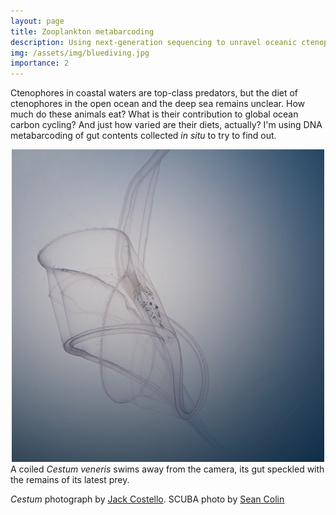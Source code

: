 ```yaml
---
layout: page
title: Zooplankton metabarcoding
description: Using next-generation sequencing to unravel oceanic ctenophore diets
img: /assets/img/bluediving.jpg
importance: 2
---
```


Ctenophores in coastal waters are top-class predators, but the diet of ctenophores in the open ocean and the deep sea remains unclear. How much do these animals eat? What is their contribution to global ocean carbon cycling? And just how varied are their diets, actually? I'm using DNA metabarcoding of gut contents collected <i>in situ</i> to try to find out.
<center>
<div class="row">
	<div class="col-sm mt-3 mt-md-0">
		<img class="img-fluid rounded z-depth-1" src="/assets/img/cestum.jpg" alt="" title=""/>
	</div>
</div>
</center>
<div class="caption">
	A coiled <i>Cestum veneris</i> swims away from the camera, its gut speckled with the remains of its latest prey. <p><i>Cestum</i> photograph by <a href="https://biology.providence.edu/faculty-members/john-costello/">Jack Costello</a>. SCUBA photo by <a href="https://www.rwu.edu/academics/schools-and-colleges/fssns/faculty/sean-p-colin">Sean Colin</a></p>
</div>
